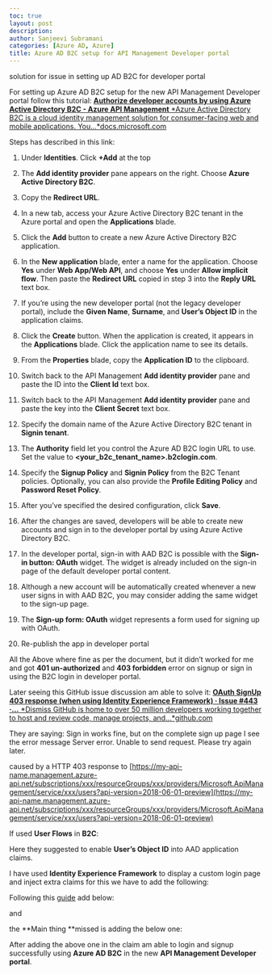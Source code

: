 ```yaml
---
toc: true
layout: post
description: 
author: Sanjeevi Subramani
categories: [Azure AD, Azure]
title: Azure AD B2C setup for API Management Developer portal
---
```

solution for issue in setting up AD B2C for developer portal

For setting up Azure AD B2C setup for the new API Management Developer portal follow this tutorial:
[**Authorize developer accounts by using Azure Active Directory B2C - Azure API Management**
*Azure Active Directory B2C is a cloud identity management solution for consumer-facing web and mobile applications. You…*docs.microsoft.com](https://docs.microsoft.com/en-us/azure/api-management/api-management-howto-aad-b2c)

Steps has described in this link:

 1. Under **Identities**. Click **+Add** at the top

 2. The **Add identity provider** pane appears on the right. Choose **Azure Active Directory B2C**.

 3. Copy the **Redirect URL**.

 4. In a new tab, access your Azure Active Directory B2C tenant in the Azure portal and open the **Applications** blade.

 5. Click the **Add** button to create a new Azure Active Directory B2C application.

 6. In the **New application** blade, enter a name for the application. Choose **Yes** under **Web App/Web API**, and choose **Yes** under **Allow implicit flow**. Then paste the **Redirect URL** copied in step 3 into the **Reply URL** text box.

 7. If you’re using the new developer portal (not the legacy developer portal), include the **Given Name**, **Surname**, and **User’s Object ID** in the application claims.

 8. Click the **Create** button. When the application is created, it appears in the **Applications** blade. Click the application name to see its details.

 9. From the **Properties** blade, copy the **Application ID** to the clipboard.

 10. Switch back to the API Management **Add identity provider** pane and paste the ID into the **Client Id** text box.

 11. Switch back to the API Management **Add identity provider** pane and paste the key into the **Client Secret** text box.

 12. Specify the domain name of the Azure Active Directory B2C tenant in **Signin tenant**.

 13. The **Authority** field let you control the Azure AD B2C login URL to use. Set the value to **<your_b2c_tenant_name>.b2clogin.com**.

 14. Specify the **Signup Policy** and **Signin Policy** from the B2C Tenant policies. Optionally, you can also provide the **Profile Editing Policy** and **Password Reset Policy**.

 15. After you’ve specified the desired configuration, click **Save**.

 16. After the changes are saved, developers will be able to create new accounts and sign in to the developer portal by using Azure Active Directory B2C.

 17. In the developer portal, sign-in with AAD B2C is possible with the **Sign-in button: OAuth** widget. The widget is already included on the sign-in page of the default developer portal content.

 18. Although a new account will be automatically created whenever a new user signs in with AAD B2C, you may consider adding the same widget to the sign-up page.

 19. The **Sign-up form: OAuth** widget represents a form used for signing up with OAuth.

 20. Re-publish the app in developer portal

All the Above where fine as per the document, but it didn’t worked for me and got **401 un-authorized** and **403 forbidden** error on signup or sign in using the B2C login in developer portal.

Later seeing this GitHub issue discussion am able to solve it:
[**OAuth SignUp 403 response (when using Identity Experience Framework) · Issue #443 ·…**
*Dismiss GitHub is home to over 50 million developers working together to host and review code, manage projects, and…*github.com](https://github.com/Azure/api-management-developer-portal/issues/443)

They are saying: Sign in works fine, but on the complete sign up page I see the error message Server error. Unable to send request. Please try again later.

caused by a HTTP 403 response to [https://my-api-name.management.azure-api.net/subscriptions/xxx/resourceGroups/xxx/providers/Microsoft.ApiManagement/service/xxx/users?api-version=2018-06-01-preview](https://my-api-name.management.azure-api.net/subscriptions/xxx/resourceGroups/xxx/providers/Microsoft.ApiManagement/service/xxx/users?api-version=2018-06-01-preview)

If used **User Flows** in **B2C**:

Here they suggested to enable **User’s Object ID** into AAD application claims.

I have used **Identity Experience Framework** to display a custom login page and inject extra claims for this we have to add the following:

Following this [guide](https://docs.microsoft.com/en-gb/azure/active-directory-b2c/custom-policy-get-started) add below:

<OutputClaim ClaimTypeReferenceId="objectId" PartnerClaimType="sub"/>

and

<SubjectNamingInfo ClaimType="sub" />

the **Main thing **missed is adding the below one:
>  <OutputClaim ClaimTypeReferenceId=”objectId” PartnerClaimType=”oid”/>

After adding the above one in the claim am able to login and signup successfully using **Azure AD B2C** in the new **API Management Developer portal**.
